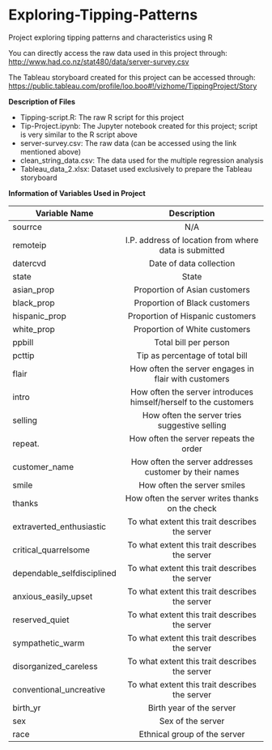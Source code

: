 # Exploring-Tipping-Patterns
Project exploring tipping patterns and characteristics using R

You can directly access the raw data used in this project through: http://www.had.co.nz/stat480/data/server-survey.csv

The Tableau storyboard created for this project can be accessed through: https://public.tableau.com/profile/loo.boo#!/vizhome/TippingProject/Story

**Description of Files**
- Tipping-script.R: The raw R script for this project
- Tip-Project.ipynb: The Jupyter notebook created for this project; script is very similar to the R script above
- server-survey.csv: The raw data (can be accessed using the link mentioned above)
- clean_string_data.csv: The data used for the multiple regression analysis
- Tableau_data_2.xlsx: Dataset used exclusively to prepare the Tableau storyboard


**Information of Variables Used in Project**

| Variable Name        | Description           |
| ------------- |:-------------:|
| sourrce      | N/A |
| remoteip      | I.P. address of location from where data is submitted      |
| datercvd | Date of data collection      |
state     | State     |
asian_prop     | Proportion of Asian customers     |
black_prop     | Proportion of Black customers     |
hispanic_prop     | Proportion of Hispanic customers     |
white_prop     | Proportion of White customers     |
ppbill     | Total bill per person     |
pcttip     | Tip as percentage of total bill     |
flair     | How often the server engages in flair with customers     |
intro     | How often the server introduces himself/herself to the customers     |
selling     | How often the server tries suggestive selling     |
repeat.     | How often the server repeats the order     |
customer_name     | How often the server addresses customer by their names     |
smile     | How often the server smiles     |
thanks     | How often the server writes thanks on the check     |
extraverted_enthusiastic     | To what extent this trait describes the server     |
critical_quarrelsome     | To what extent this trait describes the server     |
dependable_selfdisciplined     | To what extent this trait describes the server     |
anxious_easily_upset     | To what extent this trait describes the server     |
reserved_quiet     | To what extent this trait describes the server     |
sympathetic_warm     | To what extent this trait describes the server     |
disorganized_careless     | To what extent this trait describes the server     |
conventional_uncreative     | To what extent this trait describes the server     |
birth_yr     | Birth year of the server     |
sex     | Sex of the server     |
race     | Ethnical group of the server     |
